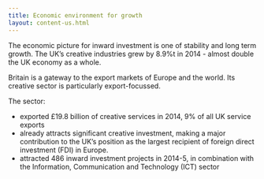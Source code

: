 ```yaml
---
title: Economic environment for growth
layout: content-us.html
---
```


The economic picture for inward investment is one of stability and long term growth. The UK’s creative industries grew by 8.9%t in 2014 - almost double the UK economy as a whole.

Britain is a gateway to the export markets of Europe and the world. Its creative sector is particularly export-focussed.

The sector:

- exported £19.8 billion of creative services in 2014, 9% of all UK service exports
- already attracts significant creative investment, making a major contribution to the UK’s position as the largest recipient of foreign direct investment (FDI) in Europe.
- attracted 486 inward investment projects in 2014-5, in combination with the Information, Communication and Technology (ICT) sector